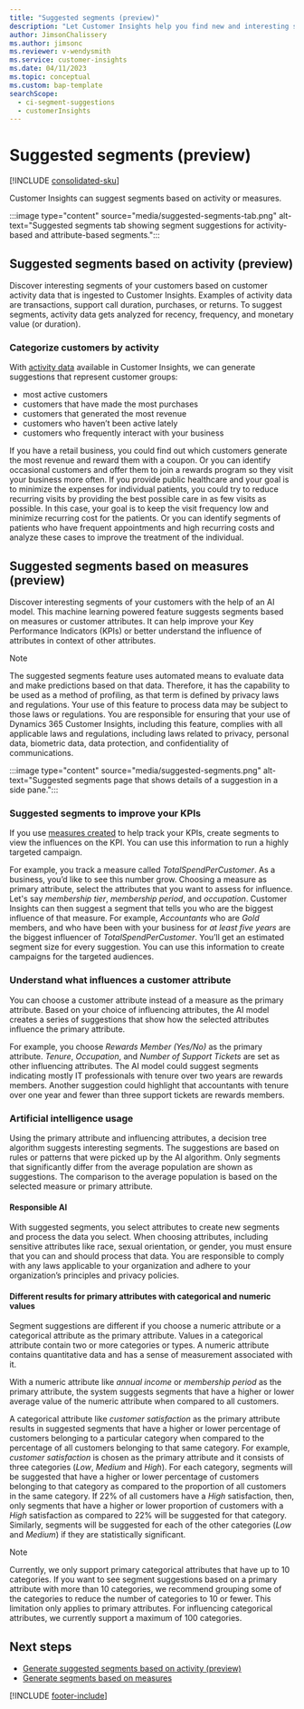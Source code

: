 ```yaml
---
title: "Suggested segments (preview)"
description: "Let Customer Insights help you find new and interesting segments based on customer attributes."
author: JimsonChalissery
ms.author: jimsonc
ms.reviewer: v-wendysmith
ms.service: customer-insights
ms.date: 04/11/2023
ms.topic: conceptual
ms.custom: bap-template
searchScope: 
  - ci-segment-suggestions
  - customerInsights
---
```


# Suggested segments (preview)

[!INCLUDE [consolidated-sku](./includes/consolidated-sku.md)]

Customer Insights can suggest segments based on activity or measures.

:::image type="content" source="media/suggested-segments-tab.png" alt-text="Suggested segments tab showing segment suggestions for activity-based and attribute-based segments.":::

## Suggested segments based on activity (preview)

Discover interesting segments of your customers based on customer activity data that is ingested to Customer Insights. Examples of activity data are transactions, support call duration, purchases, or returns. To suggest segments, activity data gets analyzed for recency, frequency, and monetary value (or duration).

### Categorize customers by activity

With [activity data](activities.md) available in Customer Insights, we can generate suggestions that represent customer groups:

- most active customers 
- customers that have made the most purchases 
- customers that generated the most revenue 
- customers who haven’t been active lately 
- customers who frequently interact with your business  

If you have a retail business, you could find out which customers generate the most revenue and reward them with a coupon. Or you can identify occasional customers and offer them to join a rewards program so they visit your business more often.
If you provide public healthcare and your goal is to minimize the expenses for individual patients, you could try to reduce recurring visits by providing the best possible care in as few visits as possible. In this case, your goal is to keep the visit frequency low and minimize recurring cost for the patients. Or you can identify segments of patients who have frequent appointments and high recurring costs and analyze these cases to improve the treatment of the individual.

## Suggested segments based on measures (preview)

Discover interesting segments of your customers with the help of an AI model. This machine learning powered feature suggests segments based on measures or customer attributes. It can help improve your Key Performance Indicators (KPIs) or better understand the influence of attributes in context of other attributes.

> [!NOTE]
> The suggested segments feature uses automated means to evaluate data and make predictions based on that data. Therefore, it has the capability to be used as a method of profiling, as that term is defined by privacy laws and regulations. Your use of this feature to process data may be subject to those laws or regulations. You are responsible for ensuring that your use of Dynamics 365 Customer Insights, including this feature, complies with all applicable laws and regulations, including laws related to privacy, personal data, biometric data, data protection, and confidentiality of communications.

:::image type="content" source="media/suggested-segments.png" alt-text="Suggested segments page that shows details of a suggestion in a side pane.":::

### Suggested segments to improve your KPIs

If you use [measures created](measures.md) to help track your KPIs, create segments to view the influences on the KPI. You can use this information to run a highly targeted campaign.

For example, you track a measure called *TotalSpendPerCustomer*. As a business, you’d like to see this number grow. Choosing a measure as primary attribute, select the attributes that you want to assess for influence. Let's say *membership tier*, *membership period*, and *occupation*. Customer Insights can then suggest a segment that tells you who are the biggest influence of that measure. For example, *Accountants* who are *Gold* members, and who have been with your business for *at least five years* are the biggest influencer of *TotalSpendPerCustomer*. You’ll get an estimated segment size for every suggestion. You can use this information to create campaigns for the targeted audiences.

### Understand what influences a customer attribute

You can choose a customer attribute instead of a measure as the primary attribute. Based on your choice of influencing attributes, the AI model creates a series of suggestions that show how the selected attributes influence the primary attribute.

For example, you choose *Rewards Member (Yes/No)* as the primary attribute. *Tenure*, *Occupation*, and *Number of Support Tickets* are set as other influencing attributes. The AI model could suggest segments indicating mostly IT professionals with tenure over two years are rewards members. Another suggestion could highlight that accountants with tenure over one year and fewer than three support tickets are rewards members.

### Artificial intelligence usage

Using the primary attribute and influencing attributes, a decision tree algorithm suggests interesting segments. The suggestions are based on rules or patterns that were picked up by the AI algorithm. Only segments that significantly differ from the average population are shown as suggestions. The comparison to the average population is based on the selected measure or primary attribute.

#### Responsible AI

With suggested segments, you select attributes to create new segments and process the data you select. When choosing attributes, including sensitive attributes like race, sexual orientation, or gender, you must ensure that you can and should process that data. You are responsible to comply with any laws applicable to your organization and adhere to your organization’s principles and privacy policies.

#### Different results for primary attributes with categorical and numeric values

Segment suggestions are different if you choose a numeric attribute or a categorical attribute as the primary attribute. Values in a categorical attribute contain two or more categories or types. A numeric attribute contains quantitative data and has a sense of measurement associated with it.

With a numeric attribute like *annual income* or *membership period* as the primary attribute, the system suggests segments that have a higher or lower average value of the numeric attribute when compared to all customers.

A categorical attribute like *customer satisfaction* as the primary attribute results in suggested segments that have a higher or lower percentage of customers belonging to a particular category when compared to the percentage of all customers belonging to that same category. For example, *customer satisfaction* is chosen as the primary attribute and it consists of three categories (*Low*, *Medium* and *High*). For each category, segments will be suggested that have a higher or lower percentage of customers belonging to that category as compared to the proportion of all customers in the same category. If 22% of all customers have a *High* satisfaction, then, only segments that have a higher or lower proportion of customers with a *High* satisfaction as compared to 22% will be suggested for that category. Similarly, segments will be suggested for each of the other categories (*Low* and *Medium*) if they are statistically significant.

> [!NOTE]
> Currently, we only support primary categorical attributes that have up to 10 categories. If you want to see segment suggestions based on a primary attribute with more than 10 categories, we recommend grouping some of the categories to reduce the number of categories to 10 or fewer. This limitation only applies to primary attributes. For influencing categorical attributes, we currently support a maximum of 100 categories.

## Next steps

- [Generate suggested segments based on activity (preview)](suggested-segments-activity-generate.md)
- [Generate segments based on measures](suggested-segments-generate.md)

[!INCLUDE [footer-include](includes/footer-banner.md)]

